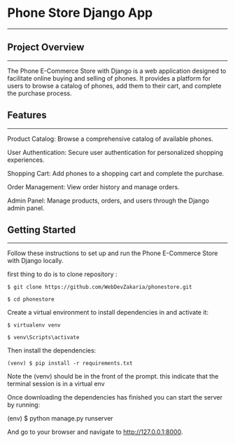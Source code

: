 <h1>Phone Store  Django App</h1>
<hr/>

<h2>Project Overview</h2>
<hr/>
The Phone E-Commerce Store with Django is a web application designed to facilitate online buying and selling of phones. 
It provides a platform for users to browse a catalog of phones, add them to their cart, and complete the purchase process.

<h2>Features</h2>
<hr/>
Product Catalog: Browse a comprehensive catalog of available phones.

User Authentication: Secure user authentication for personalized shopping experiences.

Shopping Cart: Add phones to a shopping cart and complete the purchase.

Order Management: View order history and manage orders.

Admin Panel: Manage products, orders, and users through the Django admin panel.

<h2>Getting Started</h2>
<hr/>
Follow these instructions to set up and run the Phone E-Commerce Store with Django locally.

first thing to do is to clone repository :

    $ git clone https://github.com/WebDevZakaria/phonestore.git
     
    $ cd phonestore
    
Create a virtual environment to install dependencies in and activate it:

    $ virtualenv venv
    
    $ venv\Scripts\activate

    
Then install the dependencies:

    (venv) $ pip install -r requirements.txt
    
Note the (venv) should be in the front of the prompt. this indicate that the terminal session is in a virtual env

Once downloading the dependencies has finished you can start the server by running:

(env) $ python manage.py runserver

And go to your browser and navigate to http://127.0.0.1:8000.






